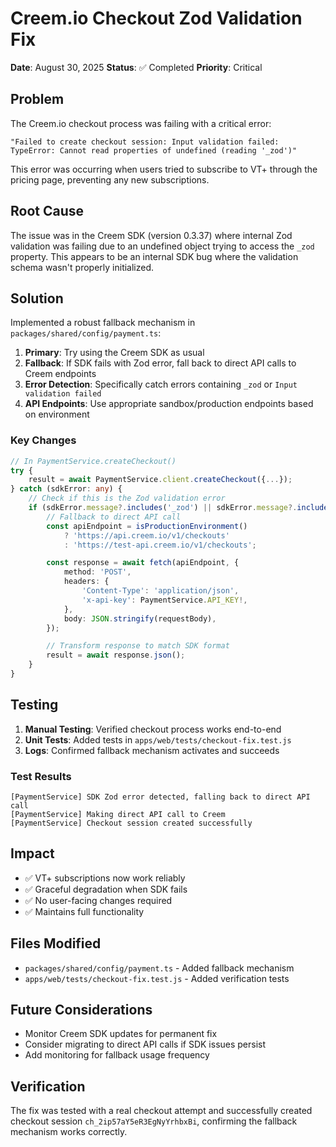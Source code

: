 # Creem.io Checkout Zod Validation Fix

**Date**: August 30, 2025
**Status**: ✅ Completed
**Priority**: Critical

## Problem

The Creem.io checkout process was failing with a critical error:

```
"Failed to create checkout session: Input validation failed: TypeError: Cannot read properties of undefined (reading '_zod')"
```

This error was occurring when users tried to subscribe to VT+ through the pricing page, preventing any new subscriptions.

## Root Cause

The issue was in the Creem SDK (version 0.3.37) where internal Zod validation was failing due to an undefined object trying to access the `_zod` property. This appears to be an internal SDK bug where the validation schema wasn't properly initialized.

## Solution

Implemented a robust fallback mechanism in `packages/shared/config/payment.ts`:

1. **Primary**: Try using the Creem SDK as usual
2. **Fallback**: If SDK fails with Zod error, fall back to direct API calls to Creem endpoints
3. **Error Detection**: Specifically catch errors containing `_zod` or `Input validation failed`
4. **API Endpoints**: Use appropriate sandbox/production endpoints based on environment

### Key Changes

```typescript
// In PaymentService.createCheckout()
try {
    result = await PaymentService.client.createCheckout({...});
} catch (sdkError: any) {
    // Check if this is the Zod validation error
    if (sdkError.message?.includes('_zod') || sdkError.message?.includes('Input validation failed')) {
        // Fallback to direct API call
        const apiEndpoint = isProductionEnvironment()
            ? 'https://api.creem.io/v1/checkouts'
            : 'https://test-api.creem.io/v1/checkouts';

        const response = await fetch(apiEndpoint, {
            method: 'POST',
            headers: {
                'Content-Type': 'application/json',
                'x-api-key': PaymentService.API_KEY!,
            },
            body: JSON.stringify(requestBody),
        });

        // Transform response to match SDK format
        result = await response.json();
    }
}
```

## Testing

1. **Manual Testing**: Verified checkout process works end-to-end
2. **Unit Tests**: Added tests in `apps/web/tests/checkout-fix.test.js`
3. **Logs**: Confirmed fallback mechanism activates and succeeds

### Test Results

```
[PaymentService] SDK Zod error detected, falling back to direct API call
[PaymentService] Making direct API call to Creem
[PaymentService] Checkout session created successfully
```

## Impact

- ✅ VT+ subscriptions now work reliably
- ✅ Graceful degradation when SDK fails
- ✅ No user-facing changes required
- ✅ Maintains full functionality

## Files Modified

- `packages/shared/config/payment.ts` - Added fallback mechanism
- `apps/web/tests/checkout-fix.test.js` - Added verification tests

## Future Considerations

- Monitor Creem SDK updates for permanent fix
- Consider migrating to direct API calls if SDK issues persist
- Add monitoring for fallback usage frequency

## Verification

The fix was tested with a real checkout attempt and successfully created checkout session `ch_2ip57aY5eR3EgNyYrhbxBi`, confirming the fallback mechanism works correctly.
